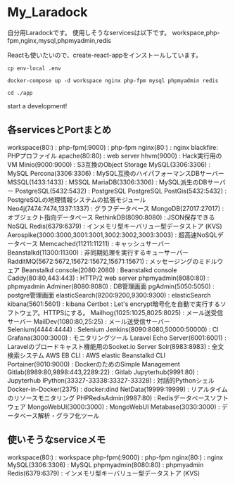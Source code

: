 # My_Laradock
自分用Laradockです。
使用しそうなservicesは以下です。
workspace,php-fpm,nginx,mysql,phpmyadmin,redis

Reactも使いたいので、create-react-appをインストールしています。

```
cp env-local .env
```
```
docker-compose up -d workspace nginx php-fpm mysql phpmyadmin redis
```
```
cd ./app
```
start a development!
## 各servicesとPortまとめ

workspace(80:) : 
php-fpm(:9000) : php-fpm
nginx(80:) : nginx 
blackfire: PHPプロファイル
apache(80:80) : web server
hhvm(9000) : Hack実行用のVM
Minio(9000:9000) : S3互換のObject Storage
MySQL(3306:3306) : MySQL
Percona(3306:3306) : MySQL互換のハイパフォーマンスDBサーバー
MSSQL(1433:1433) : MSSQL
MariaDB(3306:3306) : MySQL派生のDBサーバー
PostgreSQL(5432:5432) : PostgreSQL
PostgreSQL PostGis(5432:5432) : PostgreSQLの地理情報システムの拡張モジュール
Neo4j(7474:7474,1337:1337) : グラフデータベース
MongoDB(27017:27017) : オブジェクト指向データベース
RethinkDB(8090:8080) : JSON保存できるNoSQL
Redis(6379:6379) : インメモリ型キーバリュー型データストア (KVS)
Aerospike(3000:3000,3001:3001,3002:3002,3003:3003) : 超高速NoSQLデータベース
Memcached(11211:11211) : キャッシュサーバー
Beanstalkd(11300:11300) : 非同期処理を実行するキューサーバー
RadditMQ(5672:5672,15672:15672,15671:15671) : メッセージングのミドルウェア
Beanstalkd console(2080:2080) : Beanstalkd console
Caddy(80:80,443:443) : HTTP/2 web server
phpmyadmin(8080:80) : phpmyadmin
Adminer(8080:8080) : DB管理画面
pgAdmin(5050:5050) : postgre管理画面
elasticSearch(9200:9200,9300:9300) : elasticSearch
kibana(5601:5601) : kibana
Certbot : Let's encrypt暗号化を自動で実行するソフトウェア。HTTPSにする。
Mailhog(1025:1025,8025:8025) : メール送受信サーバー
MailDev(1080:80,25:25) : メール送受信サーバー
Selenium(4444:4444) : Selenium
Jenkins(8090:8080,50000:50000) : CI
Grafana(3000:3000) : モニタリングツール
Laravel Echo Server(6001:6001) : Laravelのブロードキャスト機能用のSocket.io Server
Solr(8983:8983) : 全文検索システム
AWS EB CLI : AWS elastic Beanstalkd CLI
Portainer(9010:9000) : DockerのためのSimple Management
Gitlab(8989:80,9898:443,2289:22) : Gitlab
Jupyterhub(9991:80) : Jupyterhub
IPython(33327-33338:33327-33328) : 対話的Pythonシェル
Docker-in-Docker(2375) : docker:dind
NetData(19999:19999) : リアルタイムのリソースモニタリング
PHPRedisAdmin(9987:80) : Redisデータベースソフトウェア
MongoWebUI(3000:3000) : MongoWebUI
Metabase(3030:3000) : データベース解析・グラフ化ツール

## 使いそうなserviceメモ
workspace(80:) : workspace
php-fpm(:9000) : php-fpm
nginx(80:) : nginx
MySQL(3306:3306) : MySQL
phpmyadmin(8080:80) : phpmyadmin
Redis(6379:6379) : インメモリ型キーバリュー型データストア (KVS)